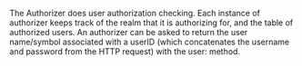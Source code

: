 The Authorizer does user authorization checking. Each instance of authorizer keeps track of the realm that it is authorizing for, and the table of authorized users. An authorizer can be asked to return the user name/symbol associated with a userID (which concatenates the username and password from the HTTP request) with the user: method.